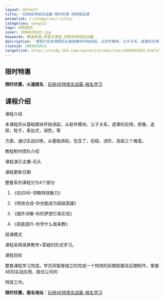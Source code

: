 ```yaml
---
layout: default
title: '玩转AE特效实战篇-限时优惠-网易精品课'
permalink: /:categories/:title/
categories: wangyi2
tags: 网易提供
cover: 1004835023.jpg
keywords: 精选网课,网易云课堂,玩转AE特效实战篇
description: '课程介绍本课程将从基础模块开始讲起，从软件模块，父子关系，遮罩的应用，抠像，追踪，粒子，表达式，调色，等方面，通过实战训'
classid: 1004835023
targetlink: https://study.163.com/course/introduction/1004835023.htm?share=1&shareId=1025206652&utm_campaign=share&utm_medium=iphoneShare&utm_source=&utm_u=1025206652
---
```


## 限时特惠

**限时优惠，火速报名**：[玩转AE特效实战篇-报名学习](https://study.163.com/course/introduction/1004835023.htm?share=1&shareId=1025206652&utm_campaign=share&utm_medium=iphoneShare&utm_source=&utm_u=1025206652)

## 课程介绍

课程介绍

  本课程将从基础模块开始讲起，从软件模块，父子关系，遮罩的应用，抠像，追踪，粒子，表达式，调色，等



方面，通过实战训练，从基础讲起，包含了，初级，进阶，高级三个难度。



教程制作团队介绍



课程演示主播-石头



课程更新日期

整套系列课程分为4个部分

1.  《初识AE-领略特效魅力》

2.  《特效合成-你也能成为超级英雄》

3.  《插件详解-你的梦想它来实现》

4.  《技能提升-你学什么我来教》





授课模式

  课程采用录屏教学+答疑的形式学习。



课程目标

  整套课程学习完成，学员将能够独立的完成一个特效的前期拍摄及后期制作，掌握AE的实战应用，胜任公司的



特效工作。

**限时优惠，报名地址**：[玩转AE特效实战篇-报名学习](https://study.163.com/course/introduction/1004835023.htm?share=1&shareId=1025206652&utm_campaign=share&utm_medium=iphoneShare&utm_source=&utm_u=1025206652)

